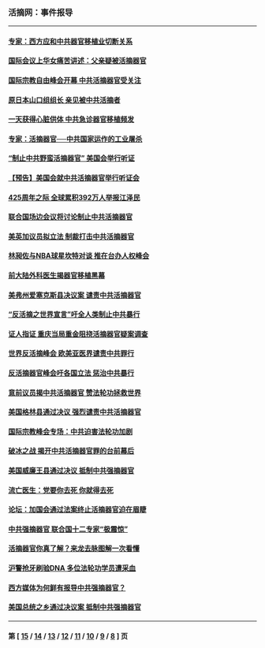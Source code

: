 ### 活摘网：事件报导
---
#### [专家：西方应和中共器官移植业切断关系](../../pages/nf5877/n13772828.md?07070430) 
#### [国际会议上华女痛苦讲述：父亲疑被活摘器官](../../pages/nf5877/n13771583.md?07070430) 
#### [国际宗教自由峰会开幕 中共活摘器官受关注](../../pages/nf5877/n13769995.md?07070430) 
#### [原日本山口组组长 亲见被中共活摘者](../../pages/nf5877/n13767360.md?07070430) 
#### [一天获得心脏供体 中共急诊器官移植频发](../../pages/nf5877/n13764689.md?07070430) 
#### [专家：活摘器官──中共国家运作的工业屠杀](../../pages/nf5877/n13761178.md?07070430) 
#### [“制止中共野蛮活摘器官” 美国会举行听证](../../pages/nf5877/n13735831.md?07070430) 
#### [【预告】美国会就中共活摘器官举行听证会](../../pages/nf5877/n13732843.md?07070430) 
#### [425周年之际 全球累积392万人举报江泽民](../../pages/nf5877/n13719232.md?07070430) 
#### [联合国场边会议将讨论制止中共活摘器官](../../pages/nf5877/n13656361.md?07070430) 
#### [美英加议员拟立法 制裁打击中共活摘器官](../../pages/nf5877/n13430251.md?07070430) 
#### [林昶佐与NBA球星坎特对谈 推在台办人权峰会](../../pages/nf5877/n13414467.md?07070430) 
#### [前大陆外科医生揭器官移植黑幕](../../pages/nf5877/n13401416.md?07070430) 
#### [美弗州爱塞克斯县决议案 谴责中共活摘器官](../../pages/nf5877/n13320919.md?07070430) 
#### [“反活摘之世界宣言”吁全人类制止中共暴行](../../pages/nf5877/n13259730.md?07070430) 
#### [证人指证 重庆当局重金阻挠活摘器官疑案调查](../../pages/nf5877/n13259127.md?07070430) 
#### [世界反活摘峰会 欧美亚医界谴责中共罪行](../../pages/nf5877/n13253550.md?07070430) 
#### [反活摘器官峰会吁各国立法 惩治中共暴行](../../pages/nf5877/n13245052.md?07070430) 
#### [意前议员揭中共活摘器官 赞法轮功拯救世界](../../pages/nf5877/n13203445.md?07070430) 
#### [美国格林县通过决议 强烈谴责中共活摘器官](../../pages/nf5877/n13119367.md?07070430) 
#### [国际宗教峰会专场：中共迫害法轮功加剧](../../pages/nf5877/n13088279.md?07070430) 
#### [破冰之战 揭开中共活摘器官罪的台前幕后](../../pages/nf5877/n13082457.md?07070430) 
#### [美国威廉王县通过决议 抵制中共强摘器官](../../pages/nf5877/n13056521.md?07070430) 
#### [流亡医生：党要你去死 你就得去死](../../pages/nf5877/n13052835.md?07070430) 
#### [论坛：加国会通过法案终止活摘器官迫在眉睫](../../pages/nf5877/n13029839.md?07070430) 
#### [中共强摘器官 联合国十二专家“极震惊”](../../pages/nf5877/n13024313.md?07070430) 
#### [活摘器官你真了解？来龙去脉图解一次看懂](../../pages/nf5877/n13013820.md?07070430) 
#### [沪警抢牙刷验DNA 多位法轮功学员遭采血](../../pages/nf5877/n12969218.md?07070430) 
#### [西方媒体为何鲜有报导中共强摘器官？](../../pages/nf5877/n12932034.md?07070430) 
#### [美国总统之乡通过决议案 抵制中共强摘器官](../../pages/nf5877/n12908242.md?07070430) 

---
#### 第 [ [15](./15.md?07070430) / [14](./14.md?07070430) / [13](./13.md?07070430) / [12](./12.md?07070430) / [11](./11.md?07070430) / [10](./10.md?07070430) / [9](./9.md?07070430) / [8](./8.md?07070430) ] 页

